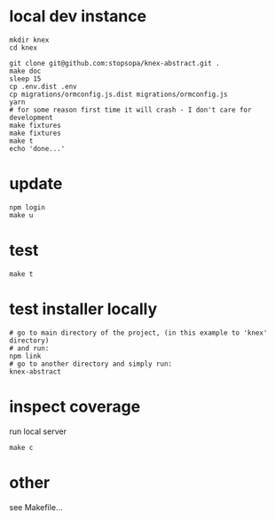 
# local dev instance
    mkdir knex
    cd knex
    
    git clone git@github.com:stopsopa/knex-abstract.git .
    make doc
    sleep 15
    cp .env.dist .env
    cp migrations/ormconfig.js.dist migrations/ormconfig.js
    yarn
    # for some reason first time it will crash - I don't care for development
    make fixtures 
    make fixtures
    make t
    echo 'done...'
    
# update

    npm login
    make u
        
# test

    make t
    
# test installer locally

    # go to main directory of the project, (in this example to 'knex' directory)
    # and run:
    npm link
    # go to another directory and simply run:
    knex-abstract
    
# inspect coverage

run local server

    make c
    
# other

see Makefile...                
    